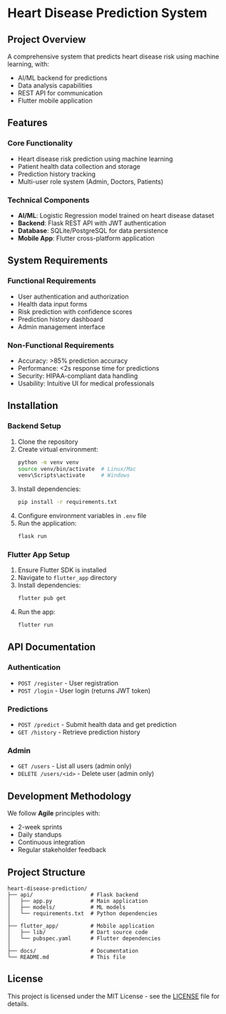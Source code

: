 # Heart Disease Prediction System

## Project Overview

A comprehensive system that predicts heart disease risk using machine learning, with:
- AI/ML backend for predictions
- Data analysis capabilities
- REST API for communication
- Flutter mobile application




## Features

### Core Functionality
- Heart disease risk prediction using machine learning
- Patient health data collection and storage
- Prediction history tracking
- Multi-user role system (Admin, Doctors, Patients)

### Technical Components
- **AI/ML**: Logistic Regression model trained on heart disease dataset
- **Backend**: Flask REST API with JWT authentication
- **Database**: SQLite/PostgreSQL for data persistence
- **Mobile App**: Flutter cross-platform application

## System Requirements

### Functional Requirements
- User authentication and authorization
- Health data input forms
- Risk prediction with confidence scores
- Prediction history dashboard
- Admin management interface

### Non-Functional Requirements
- Accuracy: >85% prediction accuracy
- Performance: <2s response time for predictions
- Security: HIPAA-compliant data handling
- Usability: Intuitive UI for medical professionals

## Installation

### Backend Setup
1. Clone the repository
2. Create virtual environment:
   ```bash
   python -m venv venv
   source venv/bin/activate  # Linux/Mac
   venv\Scripts\activate     # Windows
   ```
3. Install dependencies:
   ```bash
   pip install -r requirements.txt
   ```
4. Configure environment variables in `.env` file
5. Run the application:
   ```bash
   flask run
   ```

### Flutter App Setup
1. Ensure Flutter SDK is installed
2. Navigate to `flutter_app` directory
3. Install dependencies:
   ```bash
   flutter pub get
   ```
4. Run the app:
   ```bash
   flutter run
   ```

## API Documentation

### Authentication
- `POST /register` - User registration
- `POST /login` - User login (returns JWT token)

### Predictions
- `POST /predict` - Submit health data and get prediction
- `GET /history` - Retrieve prediction history

### Admin
- `GET /users` - List all users (admin only)
- `DELETE /users/<id>` - Delete user (admin only)

## Development Methodology

We follow **Agile** principles with:
- 2-week sprints
- Daily standups
- Continuous integration
- Regular stakeholder feedback

## Project Structure

```
heart-disease-prediction/
├── api/                  # Flask backend
│   ├── app.py            # Main application
│   ├── models/           # ML models
│   └── requirements.txt  # Python dependencies
│
├── flutter_app/          # Mobile application
│   ├── lib/              # Dart source code
│   └── pubspec.yaml      # Flutter dependencies
│
├── docs/                 # Documentation
└── README.md             # This file
```

## License

This project is licensed under the MIT License - see the [LICENSE](LICENSE) file for details.
